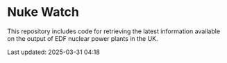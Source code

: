 # Nuke Watch

This repository includes code for retrieving the latest information available on the output of EDF nuclear power plants in the UK.

Last updated: 2025-03-31 04:18
